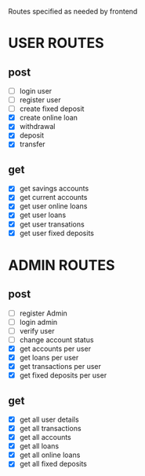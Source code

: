 Routes specified as needed by frontend
# USER ROUTES
## post
- [ ] login user 
- [ ] register user
- [ ] create fixed deposit
- [x] create online loan
- [x] withdrawal
- [x] deposit
- [x] transfer
## get
- [x] get savings accounts
- [x] get current accounts
- [x] get user online loans
- [x] get user loans
- [x] get user transations
- [x] get user fixed deposits

# ADMIN ROUTES
## post
- [ ] register Admin
- [ ] login admin
- [ ] verify user
- [ ] change account status
- [x] get accounts per user
- [x] get loans per user
- [x] get transactions per user
- [x] get fixed deposits per user

## get
- [x] get all user details
- [x] get all transactions
- [x] get all accounts
- [x] get all loans
- [x] get all online loans
- [x] get all fixed deposits